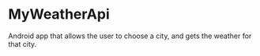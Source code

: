 # MyWeatherApi
Android app that allows the user to choose a city, and gets the weather for that city. 
